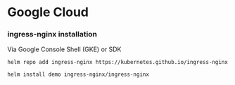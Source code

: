 # Google Cloud

### ingress-nginx installation
Via Google Console Shell (GKE) or SDK

`helm repo add ingress-nginx https://kubernetes.github.io/ingress-nginx`

`helm install demo ingress-nginx/ingress-nginx`
